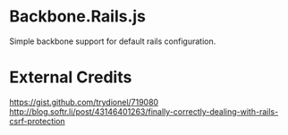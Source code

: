 Backbone.Rails.js
=================

Simple backbone support for default rails configuration.

# External Credits

https://gist.github.com/trydionel/719080
http://blog.softr.li/post/43146401263/finally-correctly-dealing-with-rails-csrf-protection

